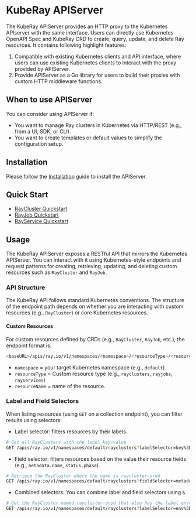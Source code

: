 # KubeRay APIServer

The KubeRay APIServer provides an HTTP proxy to the Kubernetes APIserver with the same
interface. Users can directly use Kubernetes OpenAPI Spec and KubeRay CRD to create, query,
update, and delete Ray resources. It contains following highlight features:

1. Compatible with existing Kubernetes clients and API interface, where users can use
   existing Kubernetes clients to interact with the proxy provided by APIServer.
2. Provide APIServer as a Go library for users to build their proxies with custom HTTP middleware functions.

## When to use APIServer

You can consider using APIServer if:

- You want to manage Ray clusters in Kubernetes via HTTP/REST (e.g., from a UI, SDK, or CLI).
- You want to create templates or default values to simplify the configuration setup.

## Installation

Please follow the [Installation](./Installation.md) guide to install the APIServer.

## Quick Start

- [RayCluster Quickstart](./docs/raycluster-quickstart.md)
- [RayJob Quickstart](./docs/rayjob-quickstart.md)
- [RayService Quickstart](./docs/rayservice-quickstart.md)

## Usage

The KubeRay APIServer exposes a RESTful API that mirrors the Kubernetes APIServer. You
can interact with it using Kubernetes-style endpoints and request patterns for creating,
retrieving, updating, and deleting custom resources such as `RayCluster` and `RayJob`.

### API Structure

The KubeRay API follows standard Kubernetes conventions. The structure of the endpoint
path depends on whether you are interacting with custom resources (e.g., `RayCluster`) or
core Kubernetes resources.

#### Custom Resources

For custom resources defined by CRDs (e.g., `RayCluster`, `RayJob`, etc.), the endpoint format is:

```sh
<baseURL>/apis/ray.io/v1/namespaces/<namespace>/<resourceType>/<resourceName>
```

- `namespace` = your target Kubernetes namespace (e.g., `default`)
- `resourceType` = Custom resource type (e.g., `rayclusters`, `rayjobs`, `rayservices`)
- `resourceName` = name of the resource.

### Label and Field Selectors

When listing resources (using `GET` on a collection endpoint), you can filter results using selectors:

- Label selector: filters resources by their labels.

```sh
# Get all RayClusters with the label key=value
GET /apis/ray.io/v1/namespaces/default/rayclusters?labelSelector=key%3Dvalue
```

- Field selector: filters resources based on the value their resource
fields (e.g., `metadata.name`, `status.phase`).

```sh
# Retrieve the RayCluster where the name is raycluster-prod
GET /apis/ray.io/v1/namespaces/default/rayclusters?fieldSelector=metadata.name%3Draycluster-prod
```

- Combined selectors: You can combine label and field selectors using `&`

```sh
# Get the RayCluster named raycluster-prod that also has the label env=prod.
GET /apis/ray.io/v1/namespaces/default/rayclusters?labelSelector=env%3Dprod&fieldSelector=metadata.name%3Draycluster-prod
```
